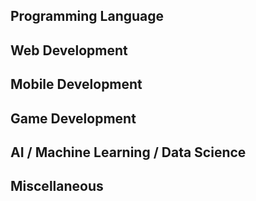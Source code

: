 ## Programming Language


## Web Development


## Mobile Development


## Game Development


## AI / Machine Learning / Data Science


## Miscellaneous

